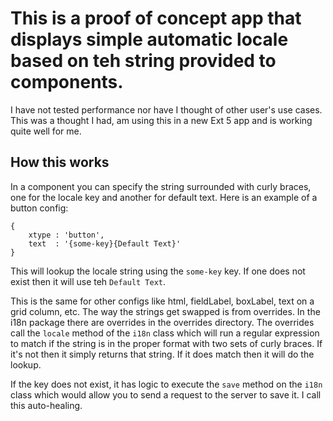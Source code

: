# This is a proof of concept app that displays simple automatic locale based on teh string provided to components.

I have not tested performance nor have I thought of other user's use cases. This was a thought I had, am using this in a new Ext 5 app and is working quite well for me.

## How this works

In a component you can specify the string surrounded with curly braces, one for the locale key and another for default text. Here is an example of a button config:

    {
        xtype : 'button',
        text  : '{some-key}{Default Text}'
    }
    
This will lookup the locale string using the `some-key` key. If one does not exist then it will use teh `Default Text`.

This is the same for other configs like html, fieldLabel, boxLabel, text on a grid column, etc. The way the strings get swapped is from overrides. In the i18n package there are overrides in the overrides directory. The overrides call the `locale` method of the `i18n` class which will run a regular expression to match if the string is in the proper format with two sets of curly braces. If it's not then it simply returns that string. If it does match then it will do the lookup.

If the key does not exist, it has logic to execute the `save` method on the `i18n` class which would allow you to send a request to the server to save it. I call this auto-healing.
